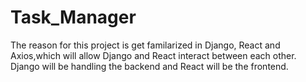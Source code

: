 # Task_Manager

The reason for this project is get familarized in Django, React and Axios,which will allow Django and React interact between each other. Django will be handling the backend and React will be the frontend.
